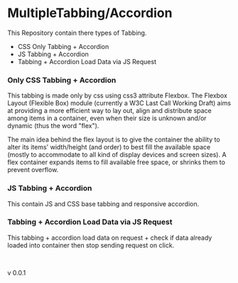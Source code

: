 # MultipleTabbing/Accordion 
This Repository contain there types of Tabbing.
<ul>
<li>CSS Only Tabbing + Accordion</li>
<li>JS Tabbing + Accordion</li>
<li>Tabbing + Accordion Load Data via JS Request</li>
</ul>
<h3>Only CSS Tabbing + Accordion</h3>
<p>This tabbing is made only by css using css3 attribute Flexbox. The Flexbox Layout (Flexible Box) module (currently a W3C Last Call Working Draft) aims at providing a more efficient way to lay out, align and distribute space among items in a container, even when their size is unknown and/or dynamic (thus the word "flex").</p>
<p>The main idea behind the flex layout is to give the container the ability to alter its items' width/height (and order) to best fill the available space (mostly to accommodate to all kind of display devices and screen sizes). A flex container expands items to fill available free space, or shrinks them to prevent overflow.</p>
<h3>JS Tabbing + Accordion</h3>
<p>This contain JS and CSS base tabbing and responsive accordion.</p>
<h3>Tabbing + Accordion Load Data via JS Request</h3>
<p>This tabbing + accordion load data on request + check if data already loaded into container then stop sending request on click.</p>

<br><p>v 0.0.1</p>